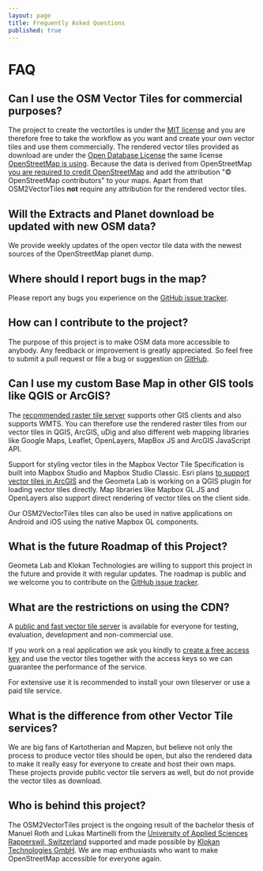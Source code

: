 ```yaml
---
layout: page
title: Frequently Asked Questions
published: true
---
```


# FAQ

## Can I use the OSM Vector Tiles for commercial purposes?

The project to create the vectortiles is under the [MIT license](https://tldrlegal.com/license/mit-license) and you are therefore free to take the workflow as you want and create your own vector tiles and use them commercially.
The rendered vector tiles provided as download are under the [Open Database License](https://tldrlegal.com/license/odc-open-database-license-(odbl)) the same license [OpenStreetMap is using](https://www.openstreetmap.org/copyright).
Because the data is derived from OpenStreetMap [you are required to credit OpenStreetMap](http://www.openstreetmap.org/copyright) and add the attribution "© OpenStreetMap contributors" to your maps. Apart from that OSM2VectorTiles **not** require any attribution for the rendered vector tiles.

## Will the Extracts and Planet download be updated with new OSM data?

We provide weekly updates of the open vector tile data with the newest sources of the OpenStreetMap planet dump.

## Where should I report bugs in the map?

Please report any bugs you experience on the [GitHub issue tracker](https://github.com/osm2vectortiles/osm2vectortiles/issues).

## How can I contribute to the project?

The purpose of this project is to make OSM data more accessible to anybody. Any feedback or improvement is greatly appreciated. So feel free to submit a pull request or file a bug or suggestion on [GitHub](https://github.com/osm2vectortiles/).

## Can I use my custom Base Map in other GIS tools like QGIS or ArcGIS?

The [recommended raster tile server](/docs/start/) supports other GIS clients and also supports WMTS. You can therefore use the rendered raster tiles from our vector tiles in QGIS, ArcGIS, uDig and also different web mapping libraries like Google Maps, Leaflet, OpenLayers, MapBox JS and ArcGIS JavaScript API.

Support for styling vector tiles in the Mapbox Vector Tile Specification is built into Mapbox Studio and Mapbox Studio Classic.
Esri plans [to support vector tiles in ArcGIS](http://blogs.esri.com/esri/arcgis/2015/07/20/vector-tiles-preview/) and the Geometa Lab is working on a QGIS plugin for loading vector tiles directly. Map libraries like Mapbox GL JS and OpenLayers also support
direct rendering of vector tiles on the client side.

Our OSM2VectorTiles tiles can also be used in native applications on Android and iOS using the native Mapbox GL components.

## What is the future Roadmap of this Project?

Geometa Lab and Klokan Technologies are willing to support this project in the future and provide it with regular updates. The roadmap is public and we welcome you to contribute on the [GitHub issue tracker](https://github.com/osm2vectortiles/osm2vectortiles/issues).

## What are the restrictions on using the CDN?

A [public and fast vector tile server](http://osm2vectortiles.tileserver.com/v1.json) is available for everyone for testing, evaluation, development and non-commercial use.

If you work on a real application we ask you kindly to [create a free access key](http://maps.klokantech.com/) and use the vector tiles together with the access keys so we can guarantee the performance of the service.

For extensive use it is recommended to install your own tileserver or use a paid tile service.

## What is the difference from other Vector Tile services?

We are big fans of Kartotherian and Mapzen, but believe not only the process to produce vector tiles should be open, but also the rendered data to make it really easy for everyone to create and host
their own maps.
These projects provide public vector tile servers as well, but do not provide the vector tiles as download.

## Who is behind this project?

The OSM2VectorTiles project is the ongoing result of the bachelor thesis of Manuel Roth and Lukas Martinelli
from the [University of Applied Sciences Rapperswil, Switzerland](http://hsr.ch/geometalab)
supported and made possible by [Klokan Technologies GmbH](http://www.klokantech.com/).
We are map enthusiasts who want to make OpenStreetMap accessible for everyone again.
